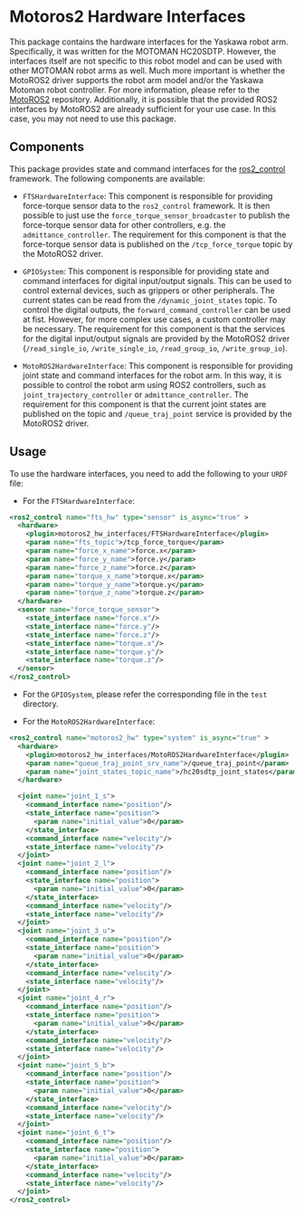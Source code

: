 # Motoros2 Hardware Interfaces

This package contains the hardware interfaces for the Yaskawa robot arm. Specifically, it was written for the MOTOMAN HC20SDTP. However, the interfaces itself are not specific to this robot model and can be used with other MOTOMAN robot arms as well. Much more important is whether the MotoROS2 driver supports the robot arm model and/or the Yaskawa Motoman robot controller. For more information, please refer to the [MotoROS2](https://github.com/Yaskawa-Global/motoros2) repository. Additionally, it is possible that the provided ROS2 interfaces by MotoROS2 are already sufficient for your use case. In this case, you may not need to use this package.

## Components

This package provides state and command interfaces for the [ros2_control](https://github.com/ros-controls/ros2_control) framework. The following components are available:

- `FTSHardwareInterface`: This component is responsible for providing force-torque sensor data to the `ros2_control` framework. It is then possible to just use the `force_torque_sensor_broadcaster` to publish the force-torque sensor data for other controllers, e.g. the `admittance_controller`. The requirement for this component is that the force-torque sensor data is published on the `/tcp_force_torque` topic by the MotoROS2 driver.

- `GPIOSystem`: This component is responsible for providing state and command interfaces for digital input/output signals. This can be used to control external devices, such as grippers or other peripherals. The current states can be read from the `/dynamic_joint_states` topic. To control the digital outputs, the `forward_command_controller` can be used at fist. However, for more complex use cases, a custom controller may be necessary. The requirement for this component is that the services for the digital input/output signals are provided by the MotoROS2 driver (`/read_single_io`, `/write_single_io`, `/read_group_io`, `/write_group_io`).

- `MotoROS2HardwareInterface`: This component is responsible for providing joint state and command interfaces for the robot arm. In this way, it is possible to control the robot arm using ROS2 controllers, such as `joint_trajectory_controller` or `admittance_controller`. The requirement for this component is that the current joint states are published on the topic and `/queue_traj_point` service is provided by the MotoROS2 driver.

## Usage

To use the hardware interfaces, you need to add the following to your `URDF` file:

- For the `FTSHardwareInterface`:

```xml
<ros2_control name="fts_hw" type="sensor" is_async="true" >
  <hardware>
    <plugin>motoros2_hw_interfaces/FTSHardwareInterface</plugin>
    <param name="fts_topic">/tcp_force_torque</param>
    <param name="force_x_name">force.x</param>
    <param name="force_y_name">force.y</param>
    <param name="force_z_name">force.z</param>
    <param name="torque_x_name">torque.x</param>
    <param name="torque_y_name">torque.y</param>
    <param name="torque_z_name">torque.z</param>
  </hardware>
  <sensor name="force_torque_sensor">
    <state_interface name="force.x"/>
    <state_interface name="force.y"/>
    <state_interface name="force.z"/>
    <state_interface name="torque.x"/>
    <state_interface name="torque.y"/>
    <state_interface name="torque.z"/>
  </sensor>
</ros2_control>
```

- For the `GPIOSystem`, please refer the corresponding file in the `test` directory.

- For the `MotoROS2HardwareInterface`:

```xml
<ros2_control name="motoros2_hw" type="system" is_async="true" >
  <hardware>
    <plugin>motoros2_hw_interfaces/MotoROS2HardwareInterface</plugin>
    <param name="queue_traj_point_srv_name">/queue_traj_point</param>
    <param name="joint_states_topic_name">/hc20sdtp_joint_states</param>
  </hardware>

  <joint name="joint_1_s">
    <command_interface name="position"/>
    <state_interface name="position">
      <param name="initial_value">0</param>
    </state_interface>
    <command_interface name="velocity"/>
    <state_interface name="velocity"/>
  </joint>
  <joint name="joint_2_l">
    <command_interface name="position"/>
    <state_interface name="position">
      <param name="initial_value">0</param>
    </state_interface>
    <command_interface name="velocity"/>
    <state_interface name="velocity"/>
  </joint>
  <joint name="joint_3_u">
    <command_interface name="position"/>
    <state_interface name="position">
      <param name="initial_value">0</param>
    </state_interface>
    <command_interface name="velocity"/>
    <state_interface name="velocity"/>
  </joint>
  <joint name="joint_4_r">
    <command_interface name="position"/>
    <state_interface name="position">
      <param name="initial_value">0</param>
    </state_interface>
    <command_interface name="velocity"/>
    <state_interface name="velocity"/>
  </joint>
  <joint name="joint_5_b">
    <command_interface name="position"/>
    <state_interface name="position">
      <param name="initial_value">0</param>
    </state_interface>
    <command_interface name="velocity"/>
    <state_interface name="velocity"/>
  </joint>
  <joint name="joint_6_t">
    <command_interface name="position"/>
    <state_interface name="position">
      <param name="initial_value">0</param>
    </state_interface>
    <command_interface name="velocity"/>
    <state_interface name="velocity"/>
  </joint>
</ros2_control>
```
